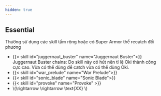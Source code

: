 ```yaml
---
hidden: true
---
```

## Essential
Thường sử dụng các skill tầm rộng hoặc có Super Armor thể recatch đối phương

- {{< skill id="juggernaut_buster" name="Juggernaut Buster">}} Juggernaut Buster chains: Do skill này có hút nên tỉ lệ Oki thành công cực cao. Vừa có thể dùng để catch vừa có thể dùng Oki.
- {{< skill id="war_prelude" name="War Prelude">}}
- {{< skill id="sonic_blade" name="Sonic Blade">}}
- {{< skill id="provoke" name="Provoke" >}}
- \\(\rightarrow \rightarrow \text{XX} \\)